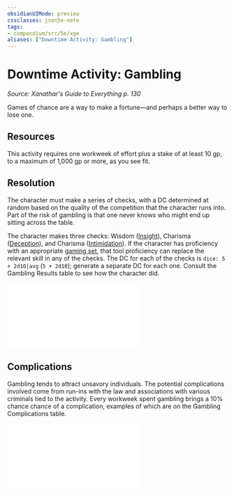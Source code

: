 ```yaml
---
obsidianUIMode: preview
cssclasses: json5e-note
tags:
- compendium/src/5e/xge
aliases: ["Downtime Activity: Gambling"]
---
```

# Downtime Activity: Gambling
*Source: Xanathar's Guide to Everything p. 130* 

Games of chance are a way to make a fortune—and perhaps a better way to lose one.

## Resources

This activity requires one workweek of effort plus a stake of at least 10 gp, to a maximum of 1,000 gp or more, as you see fit.

## Resolution

The character must make a series of checks, with a DC determined at random based on the quality of the competition that the character runs into. Part of the risk of gambling is that one never knows who might end up sitting across the table.

The character makes three checks: Wisdom ([Insight](4-Resources/Compendium/rules/skills.md#Insight)), Charisma ([Deception](4-Resources/Compendium/rules/skills.md#Deception)), and Charisma ([Intimidation](4-Resources/Compendium/rules/skills.md#Intimidation)). If the character has proficiency with an appropriate [gaming set](4-Resources/Compendium/items/gaming-set.md), that tool proficiency can replace the relevant skill in any of the checks. The DC for each of the checks is `dice: 5 + 2d10|avg` (`5 + 2d10`); generate a separate DC for each one. Consult the Gambling Results table to see how the character did.

![Gambling Results](4-Resources/Compendium/tables/gambling-results-xge.md)

## Complications

Gambling tends to attract unsavory individuals. The potential complications involved come from run-ins with the law and associations with various criminals tied to the activity. Every workweek spent gambling brings a 10% chance chance of a complication, examples of which are on the Gambling Complications table.

![Gambling Complications](4-Resources/Compendium/tables/gambling-complications-xge.md)